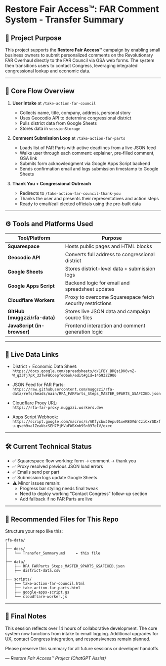 # Restore Fair Access™: FAR Comment System - Transfer Summary

## 📌 Project Purpose

This project supports the **Restore Fair Access™** campaign by enabling small business owners to submit personalized comments on the Revolutionary FAR Overhaul directly to the FAR Council via GSA web forms. The system then transitions users to contact Congress, leveraging integrated congressional lookup and economic data.

---

## 🧭 Core Flow Overview

1. **User Intake** at `/take-action-far-council`
   - Collects name, title, company, address, personal story
   - Uses Geocodio API to determine congressional district
   - Pulls district data from Google Sheets
   - Stores data in `sessionStorage`

2. **Comment Submission Loop** at `/take-action-far-parts`
   - Loads list of FAR Parts with active deadlines from a live JSON feed
   - Walks user through each comment: explainer, pre-filled comment, GSA link
   - Submits form acknowledgment via Google Apps Script backend
   - Sends confirmation email and logs submission timestamp to Google Sheets

3. **Thank You + Congressional Outreach**
   - Redirects to `/take-action-far-council-thank-you`
   - Thanks the user and presents their representatives and action steps
   - Ready to email/call elected officials using the pre-built data

---

## ⚙️ Tools and Platforms Used

| Tool/Platform       | Purpose                                                                 |
|---------------------|-------------------------------------------------------------------------|
| **Squarespace**     | Hosts public pages and HTML blocks                                      |
| **Geocodio API**    | Converts full address to congressional district                         |
| **Google Sheets**   | Stores district-level data + submission logs                            |
| **Google Apps Script** | Backend logic for email and spreadsheet updates                    |
| **Cloudflare Workers** | Proxy to overcome Squarespace fetch security restrictions          |
| **GitHub (muggzzi/rfa-data)** | Stores live JSON data and campaign source files            |
| **JavaScript (in-browser)** | Frontend interaction and comment generation logic             |

---

## 🔗 Live Data Links

- District + Economic Data Sheet:  
  `https://docs.google.com/spreadsheets/d/1FBY_BRQsiDK6vnZ-W_q33Tj7pX_32TwFWCoepfeO6ok/edit#gid=1459322906`

- JSON Feed for FAR Parts:  
  `https://raw.githubusercontent.com/muggzzi/rfa-data/refs/heads/main/RFA_FARParts_Steps_MASTER_9PARTS_GSAFIXED.json`

- Cloudflare Proxy URL:  
  `https://rfa-far-proxy.muggzzi.workers.dev`

- Apps Script Webhook:  
  `https://script.google.com/macros/s/AKfycbwJ0epu01xeKBOVdnCziCxrSDxfu-gveh9xalZeaNscSEH7PjMVuFWBXnb9Sn097eIV/exec`

---

## 🛠️ Current Technical Status

- ✅ Squarespace flow working: form → comment → thank you
- ✅ Proxy resolved previous JSON load errors
- ✅ Emails send per part
- ✅ Submission logs update Google Sheets
- ⚠️ Minor issues remain:
  - Progress bar styling needs final tweak
  - Need to deploy working “Contact Congress” follow-up section
  - Add fallback if no FAR Parts are live

---

## 📁 Recommended Files for This Repo

Structure your repo like this:

```
rfa-data/
│
├── docs/
│   └── Transfer_Summary.md     ← this file
│
├── data/
│   ├── RFA_FARParts_Steps_MASTER_9PARTS_GSAFIXED.json
│   ├── district-data.csv
│
├── scripts/
│   ├── take-action-far-council.html
│   ├── take-action-far-parts.html
│   ├── google-apps-script.gs
│   └── cloudflare-worker.js
```

---

## 📌 Final Notes

This session reflects over 14 hours of collaborative development. The core system now functions from intake to email logging. Additional upgrades for UX, contact Congress integration, and responsiveness remain planned.

Please preserve this summary for all future sessions or developer handoffs.

— *Restore Fair Access™ Project (ChatGPT Assist)*
